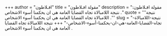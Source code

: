 +++
author = "افـلاطون"
title = "مقولة افـلاطون"
description = "مقولة افـلاطون: نتيجة اللامبالاة تجاه القضايا العامة هي ان يحكمنا أسوء الاشخاص ."
quote = '''نتيجة اللامبالاة تجاه القضايا العامة هي ان يحكمنا أسوء الاشخاص .''' 
slug = "نتيجة-اللامبالاة-تجاه-القضايا-العامة-هي-ان-يحكمنا-أسوء-الاشخاص-"
+++
نتيجة اللامبالاة تجاه القضايا العامة هي ان يحكمنا أسوء الاشخاص .
